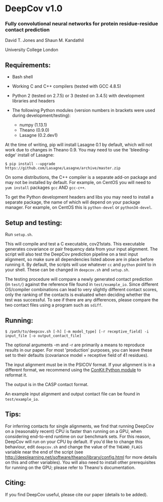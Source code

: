 # DeepCov v1.0
### Fully convolutional neural networks for protein residue-residue contact prediction

David T. Jones and Shaun M. Kandathil

University College London

Requirements:
-------------
- Bash shell
- Working C and C++ compilers (tested with GCC 4.8.5)
- Python 2 (tested on 2.7.5) or 3 (tested on 3.4.5) with development libraries and headers

- The following Python modules (version numbers in brackets were used during development/testing):
  - numpy (1.13.1)
  - Theano (0.9.0)
  - Lasagne (0.2.dev1)

At the time of writing, pip will install Lasagne 0.1 by default, which will not work due to changes in Theano 0.9. You may need to use the 'bleeding-edge' install of Lasagne:

`$ pip install --upgrade https://github.com/Lasagne/Lasagne/archive/master.zip`

On some distributions, the C++ compiler is a separate add-on package and may not be installed by default. For example, on CentOS you will need to `yum install` packages `gcc` AND `gcc-c++`.

To get the Python development headers and libs you may need to install a separate package, the name of which will depend on your package manager. For example, on CentOS this is `python-devel` or `python34-devel`.

Setup and testing:
------------------
Run `setup.sh`.

This will compile and test a C executable, cov21stats. This executable generates covariance or pair frequency data from your input alignment.
The script will also test the DeepCov prediction pipeline on a test input alignment, so make sure all dependencies listed above are in place before running it. By default, the scripts will use whatever `cc` and `python` point to in your shell. These can be changed in `deepcov.sh` and `setup.sh`.

The testing procedure will compare a newly generated contact prediction (in `test/`) against the reference file found in `test/example_io`. Since different OS/compiler combinations can lead to very slightly different contact scores, only the ranking of the contacts is evaluated when deciding whether the test was successful. To see if there are any differences, please compare the two contact files using a program such as `sdiff`.

Running:
--------
`$ /path/to/deepcov.sh [-h] [-m model_type] [-r receptive_field] -i input_file [-o output_contact_file]`

The optional arguments -m and -r are primarily a means to reproduce results in our paper. For most 'production' purposes, you can leave these set to their defaults (covariance model + receptive field of 41 residues).

The input alignment must be in the PSICOV format. If your alignment is in a different format, we recommend using the [ConKit Python module](https://pypi.python.org/pypi/conkit) to reformat it.

The output is in the CASP contact format.

An example input alignment and output contact file can be found in `test/example_io`.

Tips:
-----
For inferring contacts for single alignments, we find that running DeepCov on a (reasonably recent) CPU is faster than running on a GPU, when considering end-to-end runtime on our benchmark sets. For this reason, DeepCov will run on your CPU by default. If you'd like to change this behaviour, edit `deepcov.sh` and change the value of the `THEANO_FLAGS` variable near the end of the script (see http://deeplearning.net/software/theano/library/config.html for more details on this and other variables). You will also need to install other prerequisites for running on the GPU; please refer to Theano's documentation.

Citing:
-------
If you find DeepCov useful, please cite our paper (details to be added).
